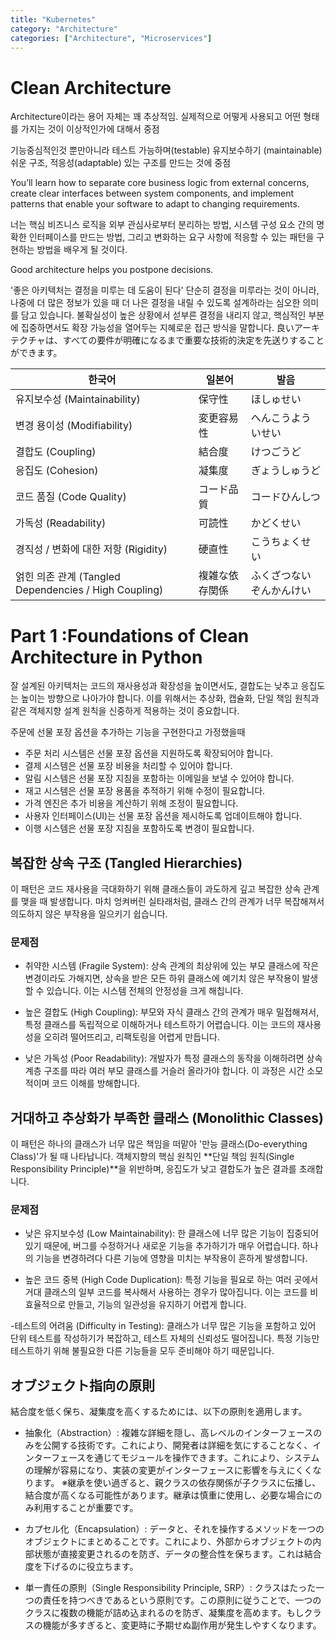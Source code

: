 ```yaml
---
title: "Kubernetes"
category: "Architecture"
categories: ["Architecture", "Microservices"]
---
```


# Clean Architecture
Architecture이라는 용어 자체는 꽤 추상적임.
실제적으로 어떻게 사용되고 어떤 형태를 가지는 것이 이상적인가에 대해서 중점

기능중심적인것 뿐만아니라 테스트 가능하며(testable) 유지보수하기 (maintainable) 쉬운 구조,  적응성(adaptable) 있는 구조를 만드는 것에 중점

 You’ll learn how to separate core business logic from external concerns, create clear interfaces between system components, and implement patterns that enable your software to adapt to changing requirements.

 너는 핵심 비즈니스 로직을 외부 관심사로부터 분리하는 방법, 시스템 구성 요소 간의 명확한 인터페이스를 만드는 방법, 그리고 변화하는 요구 사항에 적응할 수 있는 패턴을 구현하는 방법을 배우게 될 것이다.

Good architecture helps you postpone decisions.

'좋은 아키텍처는 결정을 미루는 데 도움이 된다'
단순히 결정을 미루라는 것이 아니라, 나중에 더 많은 정보가 있을 때 더 나은 결정을 내릴 수 있도록 설계하라는 심오한 의미를 담고 있습니다. 불확실성이 높은 상황에서 섣부른 결정을 내리지 않고, 핵심적인 부분에 집중하면서도 확장 가능성을 열어두는 지혜로운 접근 방식을 말합니다.
良いアーキテクチャは、すべての要件が明確になるまで重要な技術的決定を先送りすることができます。

| 한국어 | 일본어 | 발음 |
|--------|--------|------|
| 유지보수성 (Maintainability) | 保守性 | ほしゅせい |
| 변경 용이성 (Modifiability) | 変更容易性 | へんこうよういせい |
| 결합도 (Coupling) | 結合度 | けつごうど |
| 응집도 (Cohesion) | 凝集度 | ぎょうしゅうど |
| 코드 품질 (Code Quality) | コード品質 | コードひんしつ |
| 가독성 (Readability) | 可読性 | かどくせい |
| 경직성 / 변화에 대한 저항 (Rigidity) | 硬直性 | こうちょくせい |
| 얽힌 의존 관계 (Tangled Dependencies / High Coupling) | 複雑な依存関係 | ふくざつないぞんかんけい |

# Part 1 :Foundations of Clean Architecture in Python

잘 설계된 아키텍처는 코드의 재사용성과 확장성을 높이면서도, 결합도는 낮추고 응집도는 높이는 방향으로 나아가야 합니다. 이를 위해서는 추상화, 캡슐화, 단일 책임 원칙과 같은 객체지향 설계 원칙을 신중하게 적용하는 것이 중요합니다.

주문에 선물 포장 옵션을 추가하는 기능을 구현한다고 가정했을때

- 주문 처리 시스템은 선물 포장 옵션을 지원하도록 확장되어야 합니다.
- 결제 시스템은 선물 포장 비용을 처리할 수 있어야 합니다.
- 알림 시스템은 선물 포장 지침을 포함하는 이메일을 보낼 수 있어야 합니다.
- 재고 시스템은 선물 포장 용품을 추적하기 위해 수정이 필요합니다.
- 가격 엔진은 추가 비용을 계산하기 위해 조정이 필요합니다.
- 사용자 인터페이스(UI)는 선물 포장 옵션을 제시하도록 업데이트해야 합니다.
- 이행 시스템은 선물 포장 지침을 포함하도록 변경이 필요합니다.


## 복잡한 상속 구조 (Tangled Hierarchies)
이 패턴은 코드 재사용을 극대화하기 위해 클래스들이 과도하게 깊고 복잡한 상속 관계를 맺을 때 발생합니다. 마치 엉켜버린 실타래처럼, 클래스 간의 관계가 너무 복잡해져서 의도하지 않은 부작용을 일으키기 쉽습니다.

### 문제점
- 취약한 시스템 (Fragile System): 상속 관계의 최상위에 있는 부모 클래스에 작은 변경이라도 가해지면, 상속을 받은 모든 하위 클래스에 예기치 않은 부작용이 발생할 수 있습니다. 이는 시스템 전체의 안정성을 크게 해칩니다.

- 높은 결합도 (High Coupling): 부모와 자식 클래스 간의 관계가 매우 밀접해져서, 특정 클래스를 독립적으로 이해하거나 테스트하기 어렵습니다. 이는 코드의 재사용성을 오히려 떨어뜨리고, 리팩토링을 어렵게 만듭니다.

- 낮은 가독성 (Poor Readability): 개발자가 특정 클래스의 동작을 이해하려면 상속 계층 구조를 따라 여러 부모 클래스를 거슬러 올라가야 합니다. 이 과정은 시간 소모적이며 코드 이해를 방해합니다.

## 거대하고 추상화가 부족한 클래스 (Monolithic Classes)
이 패턴은 하나의 클래스가 너무 많은 책임을 떠맡아 '만능 클래스(Do-everything Class)'가 될 때 나타납니다. 객체지향의 핵심 원칙인 **단일 책임 원칙(Single Responsibility Principle)**을 위반하며, 응집도가 낮고 결합도가 높은 결과를 초래합니다.

### 문제점
- 낮은 유지보수성 (Low Maintainability): 한 클래스에 너무 많은 기능이 집중되어 있기 때문에, 버그를 수정하거나 새로운 기능을 추가하기가 매우 어렵습니다. 하나의 기능을 변경하려다 다른 기능에 영향을 미치는 부작용이 흔하게 발생합니다.

- 높은 코드 중복 (High Code Duplication): 특정 기능을 필요로 하는 여러 곳에서 거대 클래스의 일부 코드를 복사해서 사용하는 경우가 많아집니다. 이는 코드를 비효율적으로 만들고, 기능의 일관성을 유지하기 어렵게 합니다.

-테스트의 어려움 (Difficulty in Testing): 클래스가 너무 많은 기능을 포함하고 있어 단위 테스트를 작성하기가 복잡하고, 테스트 자체의 신뢰성도 떨어집니다. 특정 기능만 테스트하기 위해 불필요한 다른 기능들을 모두 준비해야 하기 때문입니다.


## オブジェクト指向の原則
結合度を低く保ち、凝集度を高くするためには、以下の原則を適用します。

- 抽象化（Abstraction）: 複雑な詳細を隠し、高レベルのインターフェースのみを公開する技術です。これにより、開発者は詳細を気にすることなく、インターフェースを通じてモジュールを操作できます。これにより、システムの理解が容易になり、実装の変更がインターフェースに影響を与えにくくなります。
※継承を使い過ぎると、親クラスの依存関係が子クラスに伝播し、結合度が高くなる可能性があります。継承は慎重に使用し、必要な場合にのみ利用することが重要です。

- カプセル化（Encapsulation）: データと、それを操作するメソッドを一つのオブジェクトにまとめることです。これにより、外部からオブジェクトの内部状態が直接変更されるのを防ぎ、データの整合性を保ちます。これは結合度を下げるのに役立ちます。


- 単一責任の原則（Single Responsibility Principle, SRP）: クラスはたった一つの責任を持つべきであるという原則です。この原則に従うことで、一つのクラスに複数の機能が詰め込まれるのを防ぎ、凝集度を高めます。もしクラスの機能が多すぎると、変更時に予期せぬ副作用が発生しやすくなります。